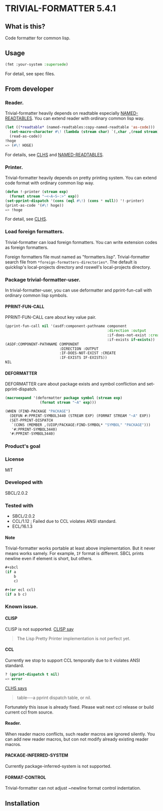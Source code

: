 # TRIVIAL-FORMATTER 5.4.1
## What is this?
Code formatter for common lisp.

## Usage

```lisp
(fmt :your-system :supersede)
```

For detail, see spec files.

## From developer
### Reader.
Trivial-formatter heavily depends on readtable especially [NAMED-READTABLES](https://github.com/melisgl/named-readtables).
You can extend reader with ordinary common lisp way.

```lisp
(let ((*readtable* (named-readtables:copy-named-readtable 'as-code)))
  (set-macro-character #\! (lambda (stream char) `(,char ,(read stream))))
  (read-as-code))
!hoge
=> (#\! HOGE)
```

For details, see [CLHS](http://www.lispworks.com/documentation/HyperSpec/Body/c_reader.htm)
and [NAMED-READTABLES](https://github.com/melisgl/named-readtables).

### Printer.
Trivial-formatter heavily depends on pretty printing system.
You can extend code format with ordinary common lisp way.

```lisp
(defun !-printer (stream exp)
  (format stream "~<~A~S~:>" exp))
(set-pprint-dispatch '(cons (eql #\!) (cons * null)) '!-printer)
(print-as-code '(#\! hoge))
=> !hoge
```

For detail, see [CLHS](http://www.lispworks.com/documentation/HyperSpec/Body/22_bb.htm).

### Load foreign formatters.
Trivial-formatter can load foreign formatters.
You can write extension codes as foreign formatters.

Foreign formatters file must named as "formatters.lisp".
Trivial-formatter search file from `*foreign-formatters-directories*`.
The default is quicklisp's local-projects directory and roswell's local-projects directory.

### Package trivial-formatter-user.
In trivial-formatter-user, you can use deformatter and pprint-fun-call with ordinary common lisp symbols.

#### PPRINT-FUN-CALL
PPRINT-FUN-CALL care about key value pair.

```lisp
(pprint-fun-call nil '(asdf:component-pathname component
                                               :direction :output
                                               :if-does-not-exist :create
                                               :if-exists if-exists))
(ASDF:COMPONENT-PATHNAME COMPONENT
                         :DIRECTION :OUTPUT
                         :IF-DOES-NOT-EXIST :CREATE
                         :IF-EXISTS IF-EXISTS))
NIL
```

#### DEFORMATTER
DEFORMATTER care about package exists and symbol confliction and set-pprint-dispatch.

```lisp
(macroexpand '(deformatter package symbol (stream exp)
                (format stream "~A" exp)))

(WHEN (FIND-PACKAGE "PACKAGE")
  (DEFUN #:PPRINT-SYMBOL3440 (STREAM EXP) (FORMAT STREAM "~A" EXP))
  (SET-PPRINT-DISPATCH
   `(CONS (MEMBER ,(UIOP/PACKAGE:FIND-SYMBOL* "SYMBOL" "PACKAGE")))
   '#:PPRINT-SYMBOL3440)
  '#:PPRINT-SYMBOL3440)
```

### Product's goal

### License
MIT

### Developed with
SBCL/2.0.2

### Tested with
* SBCL/2.0.2
* CCL/1.12 ; Failed due to CCL violates ANSI standard.
* ECL/16.1.3

#### Note
Trivial-formatter works portable at least above implementation.
But it never means works samely.
For example, `IF` format is different.
SBCL prints newline even if element is short, but others.

```lisp
#+sbcl
(if a
    b
    c)

#+(or ecl ccl)
(if a b c)
```
### Known issue.
#### CLISP
CLISP is not supported.
[CLISP say](https://clisp.sourceforge.io/impnotes.html#clpp)

> The Lisp Pretty Printer implementation is not perfect yet.

#### CCL
Currently we stop to support CCL temporally due to it violates ANSI standard.

```lisp
? (pprint-dispatch t nil)
=> error
```

[CLHS says](http://www.lispworks.com/documentation/HyperSpec/Body/f_ppr_di.htm)

> table---a pprint dispatch table, or nil.

Fortunately this issue is already fixed.
Please wait next ccl release or build current ccl from source.

#### Reader.
When reader macro conflicts, such reader macros are ignored silently.
You can add new reader macros, but con not modify already existing reader macros.

#### PACKAGE-INFERRED-SYSTEM
Currently package-inferred-system is not supported.

#### FORMAT-CONTROL
Trivial-formatter can not adjust ~newline format control indentation.

## Installation

